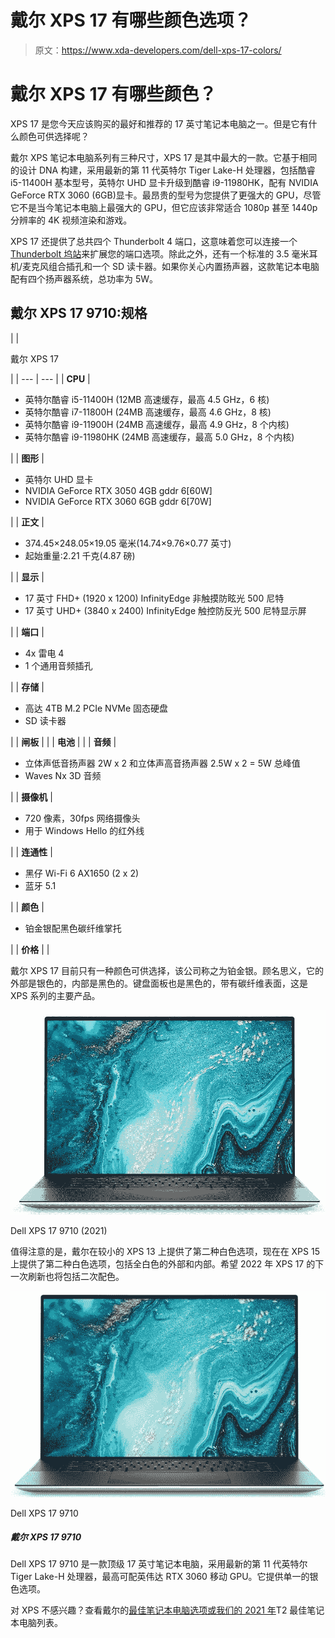 # 戴尔 XPS 17 有哪些颜色选项？

> 原文：<https://www.xda-developers.com/dell-xps-17-colors/>

# 戴尔 XPS 17 有哪些颜色？

XPS 17 是您今天应该购买的最好和推荐的 17 英寸笔记本电脑之一。但是它有什么颜色可供选择呢？

戴尔 XPS 笔记本电脑系列有三种尺寸，XPS 17 是其中最大的一款。它基于相同的设计 DNA 构建，采用最新的第 11 代英特尔 Tiger Lake-H 处理器，包括酷睿 i5-11400H 基本型号，英特尔 UHD 显卡升级到酷睿 i9-11980HK，配有 NVIDIA GeForce RTX 3060 (6GB)显卡。最昂贵的型号为您提供了更强大的 GPU，尽管它不是当今笔记本电脑上最强大的 GPU，但它应该非常适合 1080p 甚至 1440p 分辨率的 4K 视频渲染和游戏。

XPS 17 还提供了总共四个 Thunderbolt 4 端口，这意味着您可以连接一个 [Thunderbolt 坞站](https://www.xda-developers.com/best-thunderbolt-docks/)来扩展您的端口选项。除此之外，还有一个标准的 3.5 毫米耳机/麦克风组合插孔和一个 SD 读卡器。如果你关心内置扬声器，这款笔记本电脑配有四个扬声器系统，总功率为 5W。

## 戴尔 XPS 17 9710:规格

|  | 

戴尔 XPS 17

 |
| --- | --- |
| **CPU** | 

*   英特尔酷睿 i5-11400H (12MB 高速缓存，最高 4.5 GHz，6 核)
*   英特尔酷睿 i7-11800H (24MB 高速缓存，最高 4.6 GHz，8 核)
*   英特尔酷睿 i9-11900H (24MB 高速缓存，最高 4.9 GHz，8 个内核)
*   英特尔酷睿 i9-11980HK (24MB 高速缓存，最高 5.0 GHz，8 个内核)

 |
| **图形** | 

*   英特尔 UHD 显卡
*   NVIDIA GeForce RTX 3050 4GB gddr 6[60W]
*   NVIDIA GeForce RTX 3060 6GB gddr 6[70W]

 |
| **正文** | 

*   374.45×248.05×19.05 毫米(14.74×9.76×0.77 英寸)
*   起始重量:2.21 千克(4.87 磅)

 |
| **显示** | 

*   17 英寸 FHD+ (1920 x 1200) InfinityEdge 非触摸防眩光 500 尼特
*   17 英寸 UHD+ (3840 x 2400) InfinityEdge 触控防反光 500 尼特显示屏

 |
| **端口** | 

*   4x 雷电 4
*   1 个通用音频插孔

 |
| **存储** | 

*   高达 4TB M.2 PCIe NVMe 固态硬盘
*   SD 读卡器

 |
| **闸板** |  |
| **电池** |  |
| **音频** | 

*   立体声低音扬声器 2W x 2 和立体声高音扬声器 2.5W x 2 = 5W 总峰值
*   Waves Nx 3D 音频

 |
| **摄像机** | 

*   720 像素，30fps 网络摄像头
*   用于 Windows Hello 的红外线

 |
| **连通性** | 

*   黑仔 Wi-Fi 6 AX1650 (2 x 2)
*   蓝牙 5.1

 |
| **颜色** | 

*   铂金银配黑色碳纤维掌托

 |
| **价格** |  |

戴尔 XPS 17 目前只有一种颜色可供选择，该公司称之为铂金银。顾名思义，它的外部是银色的，内部是黑色的。键盘面板也是黑色的，带有碳纤维表面，这是 XPS 系列的主要产品。

 <picture>![The Dell XPS 17 is a powerful 17-inch laptop for productivity, featuring a tall 16:10 display and high-end Intel processors.](img/d4d519328e8cb474043737d96b364488.png)</picture> 

Dell XPS 17 9710 (2021)

值得注意的是，戴尔在较小的 XPS 13 上提供了第二种白色选项，现在在 XPS 15 上提供了第二种白色选项，包括全白色的外部和内部。希望 2022 年 XPS 17 的下一次刷新也将包括二次配色。

 <picture>![The 17 inch Dell XPS 17 9710 is a premium notebook powered by Intel 11th-gen Tiger Lake-H processors and offers support for up to three external monitors via its Thunderbolt 3 ports.](img/da8fae5522ee1e035c4c4df048ed2bdf.png)</picture> 

Dell XPS 17 9710

##### 戴尔 XPS 17 9710

Dell XPS 17 9710 是一款顶级 17 英寸笔记本电脑，采用最新的第 11 代英特尔 Tiger Lake-H 处理器，最高可配英伟达 RTX 3060 移动 GPU。它提供单一的银色选项。

对 XPS 不感兴趣？查看戴尔的[最佳笔记本电脑选项或我们的 2021 年](https://www.xda-developers.com/best-dell-laptops/)T2 最佳笔记本电脑列表。